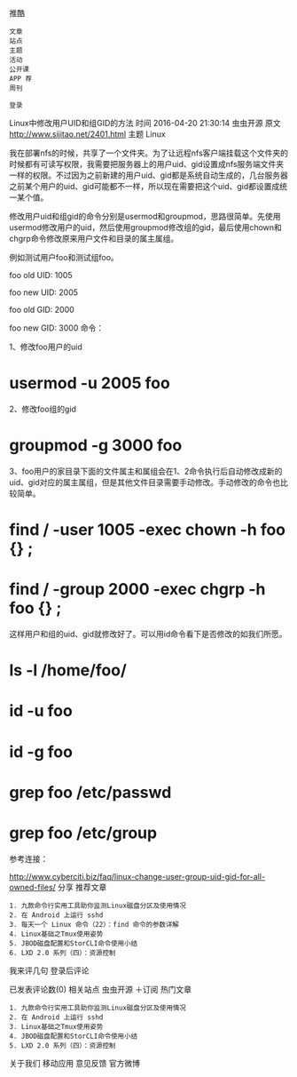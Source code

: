 
推酷

    文章
    站点
    主题
    活动
    公开课
    APP 荐
    周刊

    登录

Linux中修改用户UID和组GID的方法
时间 2016-04-20 21:30:14 虫虫开源
原文
  http://www.sijitao.net/2401.html
主题 Linux

我在部署nfs的时候，共享了一个文件夹。为了让远程nfs客户端挂载这个文件夹的时候都有可读写权限，我需要把服务器上的用户uid、gid设置成nfs服务端文件夹一样的权限。不过因为之前新建的用户uid、gid都是系统自动生成的，几台服务器之前某个用户的uid、gid可能都不一样，所以现在需要把这个uid、gid都设置成统一某个值。

修改用户uid和组gid的命令分别是usermod和groupmod，思路很简单。先使用usermod修改用户的uid，然后使用groupmod修改组的gid，最后使用chown和chgrp命令修改原来用户文件和目录的属主属组。

例如测试用户foo和测试组foo。

foo old UID: 1005

foo new UID: 2005

foo old GID: 2000

foo new GID: 3000
命令：

1、修改foo用户的uid

# usermod -u 2005 foo

2、修改foo组的gid

# groupmod -g 3000 foo

3、foo用户的家目录下面的文件属主和属组会在1、2命令执行后自动修改成新的uid、gid对应的属主属组，但是其他文件目录需要手动修改。手动修改的命令也比较简单。

# find / -user 1005 -exec chown -h foo {} \;
# find / -group 2000 -exec chgrp -h foo {} \;

这样用户和组的uid、gid就修改好了。可以用id命令看下是否修改的如我们所愿。

# ls -l /home/foo/
# id -u foo
# id -g foo
# grep foo /etc/passwd
# grep foo /etc/group

参考连接：

http://www.cyberciti.biz/faq/linux-change-user-group-uid-gid-for-all-owned-files/
分享
推荐文章

    1. 九款命令行实用工具助你监测Linux磁盘分区及使用情况
    2. 在 Android 上运行 sshd
    3. 每天一个 Linux 命令（22）：find 命令的参数详解
    4. Linux基础之Tmux使用姿势
    5. JBOD磁盘配置和StorCLI命令使用小结
    6. LXD 2.0 系列（四）：资源控制

我来评几句
登录后评论

已发表评论数(0)
相关站点
虫虫开源
＋订阅
热门文章

    1. 九款命令行实用工具助你监测Linux磁盘分区及使用情况
    2. 在 Android 上运行 sshd
    3. Linux基础之Tmux使用姿势
    4. JBOD磁盘配置和StorCLI命令使用小结
    5. LXD 2.0 系列（四）：资源控制

关于我们 移动应用 意见反馈 官方微博
